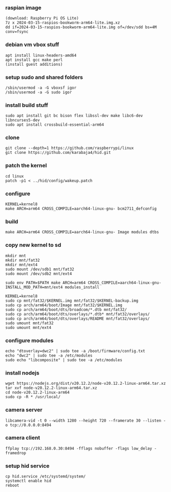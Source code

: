 ### raspian image
```
(download: Raspberry Pi OS Lite)
7z x 2024-03-15-raspios-bookworm-arm64-lite.img.xz
dd if=2024-03-15-raspios-bookworm-arm64-lite.img of=/dev/sdd bs=4M conv=fsync
```

### debian vm vbox stuff
```
apt install linux-headers-amd64
apt install gcc make perl
(install guest additions)
```

### setup sudo and shared folders
```
/sbin/usermod -a -G vboxsf igor
/sbin/usermod -a -G sudo igor
```

### install build stuff
```
sudo apt install git bc bison flex libssl-dev make libc6-dev libncurses5-dev
sudo apt install crossbuild-essential-arm64
```

### clone
```
git clone --depth=1 https://github.com/raspberrypi/linux
git clone https://github.com/karabaja4/hid.git
```

### patch the kernel
```
cd linux
patch -p1 < ../hid/config/wakeup.patch
```

### configure
```
KERNEL=kernel8
make ARCH=arm64 CROSS_COMPILE=aarch64-linux-gnu- bcm2711_defconfig
```

### build
```
make ARCH=arm64 CROSS_COMPILE=aarch64-linux-gnu- Image modules dtbs
```

### copy new kernel to sd
```
mkdir mnt
mkdir mnt/fat32
mkdir mnt/ext4
sudo mount /dev/sdb1 mnt/fat32
sudo mount /dev/sdb2 mnt/ext4

sudo env PATH=$PATH make ARCH=arm64 CROSS_COMPILE=aarch64-linux-gnu- INSTALL_MOD_PATH=mnt/ext4 modules_install

KERNEL=kernel8
sudo cp mnt/fat32/$KERNEL.img mnt/fat32/$KERNEL-backup.img
sudo cp arch/arm64/boot/Image mnt/fat32/$KERNEL.img
sudo cp arch/arm64/boot/dts/broadcom/*.dtb mnt/fat32/
sudo cp arch/arm64/boot/dts/overlays/*.dtb* mnt/fat32/overlays/
sudo cp arch/arm64/boot/dts/overlays/README mnt/fat32/overlays/
sudo umount mnt/fat32
sudo umount mnt/ext4
```

### configure modules
```
echo "dtoverlay=dwc2" | sudo tee -a /boot/firmware/config.txt
echo "dwc2" | sudo tee -a /etc/modules
sudo echo "libcomposite" | sudo tee -a /etc/modules
```

### install nodejs
```
wget https://nodejs.org/dist/v20.12.2/node-v20.12.2-linux-arm64.tar.xz
tar xvf node-v20.12.2-linux-arm64.tar.xz
cd node-v20.12.2-linux-arm64
sudo cp -R * /usr/local/
```

### camera server
```
libcamera-vid -t 0 --width 1280 --height 720 --framerate 30 --listen -o tcp://0.0.0.0:8494
```

### camera client
```
ffplay tcp://192.168.0.30:8494 -fflags nobuffer -flags low_delay -framedrop
```

### setup hid service
```
cp hid.service /etc/systemd/system/
systemctl enable hid
reboot
```